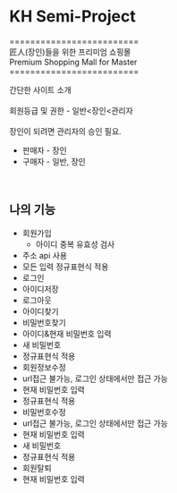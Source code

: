 # KH Semi-Project
=========================<br>
匠人(장인)들을 위한 프리미엄 쇼핑몰<br>
Premium Shopping Mall for Master<br>
=========================<br>

간단한 사이트 소개
<br><br>
회원등급 및 권한 - 일반<장인<관리자
<br><br>
장인이 되려면 관리자의 승인 필요.
<br>
 - 판매자 - 장인 
 - 구매자 - 일반, 장인
<br>

## 나의 기능 

- 회원가입
  - 아이디 중복 유효성 검사
 - 주소 api 사용
 - 모든 입력 정규표현식 적용
- 로그인
 - 아이디저장
- 로그아웃
- 아이디찾기
- 비밀번호찾기
 - 아이디&현재 비밀번호 입력
 - 새 비밀번호
 - 정규표현식 적용
- 회원정보수정
 - url접근 불가능, 로그인 상태에서만 접근 가능
 - 현재 비밀번호 입력
 - 정규표현식 적용
- 비밀번호수정
 - url접근 불가능, 로그인 상태에서만 접근 가능
 - 현재 비밀번호 입력
 - 새 비밀번호
 - 정규표현식 적용
- 회원탈퇴
 - 현재 비밀번호 입력
